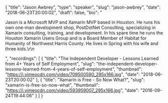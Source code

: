 {
  "title": "Jason Awbrey",
  "type": "speaker",
  "slug": "jason-awbrey",
  "date": "2018-06-23T20:00:02",
  "draft": false,
  "bio": "<p>Jason is a Microsoft MVP and Xamarin MVP based in Houston. He runs his own one-man development shop, PostDotNet Consulting, specializing in Xamarin consulting, training, and development. In his spare time he runs the Houston Xamarin Users Group and is a Board Member of Habitat for Humanity of Northwest Harris County. He lives in Spring with his wife and three kids.\r\n</p>",
  "recordings": [
    {
      "title": "The Independent Developer - Lessons Learned from 4+ Years of Self Employment",
      "slug": "the-independent-developer-lessons-learned-from-4-years-of-self-employment",
      "thumbnail": "https://i.vimeocdn.com/video/709500590_295x166.jpg",
      "date": "2018-06-23T20:00:02"
    },
    {
      "title": "Xamarin is Free - So Now What?",
      "slug": "xamarin-is-free-so-now-what",
      "thumbnail": "https://i.vimeocdn.com/video/593959007_295x166.jpg",
      "date": "2016-09-24T19:44:06"
    }
  ]
}